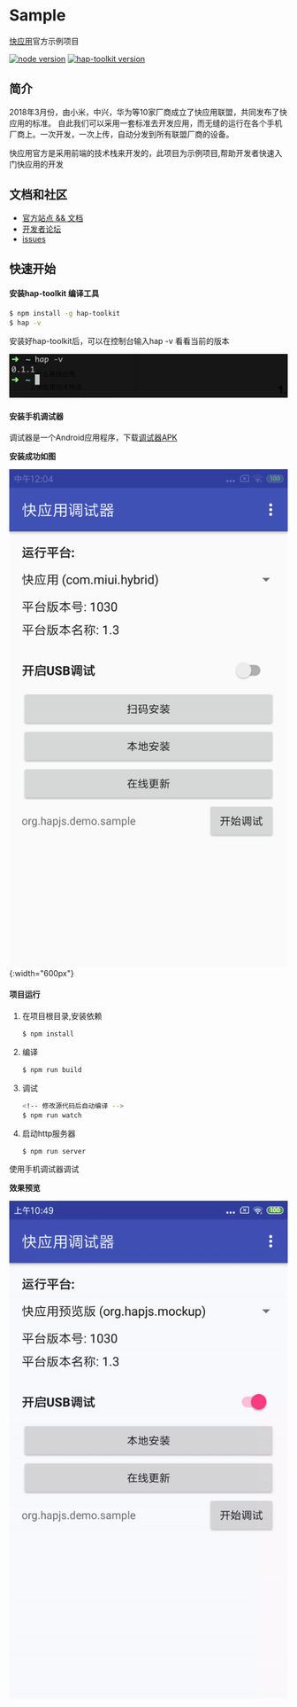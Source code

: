 # Sample 

[快应用](https://www.quickapp.cn/)官方示例项目

[![node version][node-image]][node-url]
[![hap-toolkit version][hap-toolkit-image]][hap-toolkit-url]


[node-image]: https://img.shields.io/badge/node.js-%3E=_10-green.svg?style=flat-square
[node-url]: http://nodejs.org/download/
[hap-toolkit-image]: https://img.shields.io/badge/hap--toolkit-%3E=_0.1-blue.svg
[hap-toolkit-url]: https://www.npmjs.com/package/hap-toolkit

## 简介
2018年3月份，由小米，中兴，华为等10家厂商成立了快应用联盟，共同发布了快应用的标准。
自此我们可以采用一套标准去开发应用，而无缝的运行在各个手机厂商上。一次开发，一次上传，自动分发到所有联盟厂商的设备。

快应用官方是采用前端的技术栈来开发的，此项目为示例项目,帮助开发者快速入门快应用的开发

## 文档和社区

- [官方站点 && 文档](https://www.quickapp.cn/)
- [开发者论坛](https://bbs.quickapp.cn/)
- [issues](https://github.com/quickappcn/issues/issues)

## 快速开始

#### 安装hap-toolkit 编译工具

```bash
$ npm install -g hap-toolkit
$ hap -v
```

安装好hap-toolkit后，可以在控制台输入hap -v 看看当前的版本

![](./images/img1.png)

#### 安装手机调试器

调试器是一个Android应用程序，下载[调试器APK](https://statres.quickapp.cn/quickapp/quickapp/201806/file/quickapp_debugger.apk)

**安装成功如图**

![](./images/img2.png){:width="600px"}


#### 项目运行

1. 在项目根目录,安装依赖
   ```bash
   $ npm install
   ```
2. 编译
    ```bash
    $ npm run build
    ```
3. 调试
    ```bash
    <!-- 修改源代码后自动编译 -->
    $ npm run watch
    ```
4. 启动http服务器
    ```bash
    $ npm run server
    ```
使用手机调试器调试

**效果预览**

![](./images/img3.gif)
